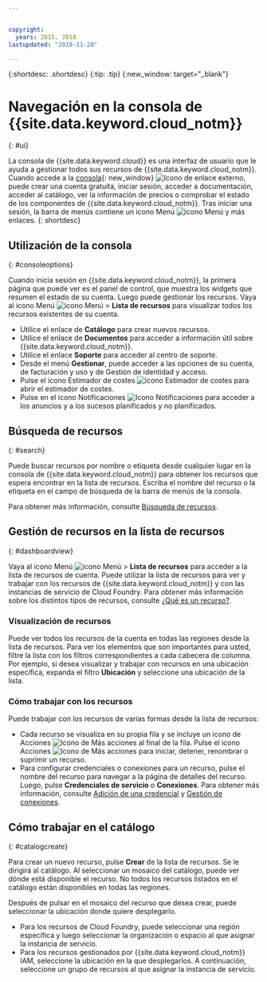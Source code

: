 ```yaml
---


copyright:
  years: 2015, 2018
lastupdated: "2018-11-28"

---
```


{:shortdesc: .shortdesc}
{:tip: .tip}
{:new_window: target="_blank"}

# Navegación en la consola de {{site.data.keyword.cloud_notm}} 
{: #ui}

La consola de {{site.data.keyword.cloud}} es una interfaz de usuario que le ayuda a gestionar todos sus recursos de {{site.data.keyword.cloud_notm}}. Cuando accede a la [consola](https://cloud.ibm.com){: new_window} ![Icono de enlace externo](../icons/launch-glyph.svg "Icono de enlace externo"), puede crear una cuenta gratuita, iniciar sesión, acceder a documentación, acceder al catálogo, ver la información de precios o comprobar el estado de los componentes de {{site.data.keyword.cloud_notm}}. Tras iniciar una sesión, la barra de menús contiene un icono Menú ![icono Menú](../icons/icon_hamburger.svg) y más enlaces.
{: shortdesc}


## Utilización de la consola
{: #consoleoptions}

Cuando inicia sesión en {{site.data.keyword.cloud_notm}}, la primera página que puede ver es el panel de control, que muestra los widgets que resumen el estado de su cuenta. Luego puede gestionar los recursos. Vaya al icono Menú ![icono Menú](../icons/icon_hamburger.svg) &gt; **Lista de recursos** para visualizar todos los recursos existentes de su cuenta.

  * Utilice el enlace de **Catálogo** para crear nuevos recursos.
  * Utilice el enlace de **Documentos** para acceder a información útil sobre {{site.data.keyword.cloud_notm}}.
  * Utilice el enlace **Soporte** para acceder al centro de soporte.  
  * Desde el menú **Gestionar**, puede acceder a las opciones de su cuenta, de facturación y uso y de Gestión de identidad y acceso.
  * Pulse el icono Estimador de costes ![icono Estimador de costes](../icons/Estimator.svg) para abrir el estimador de costes.
  * Pulse en el icono Notificaciones ![Icono Notificaciones](../icons/Notification.svg) para acceder a los anuncios y a los sucesos planificados y no planificados.

## Búsqueda de recursos
{: #search}

Puede buscar recursos por nombre o etiqueta desde cualquier lugar en la consola de {{site.data.keyword.cloud_notm}} para obtener los recursos que espera encontrar en la lista de recursos. Escriba el nombre del recurso o la etiqueta en el campo de búsqueda de la barra de menús de la consola.

Para obtener más información, consulte [Búsqueda de recursos](/docs/resources/searching.html#searching-for-resources). 

## Gestión de recursos en la lista de recursos
{: #dashboardview}

Vaya al icono Menú ![icono Menú](../icons/icon_hamburger.svg) &gt; **Lista de recursos** para acceder a la lista de recursos de cuenta. Puede utilizar la lista de recursos para ver y trabajar con los recursos de {{site.data.keyword.cloud_notm}} y con las instancias de servicio de Cloud Foundry. Para obtener más información sobre los distintos tipos de recursos, consulte [¿Qué es un recurso?](/docs/resources/acct_resources.html#resource).

### Visualización de recursos
Puede ver todos los recursos de la cuenta en todas las regiones desde la lista de recursos. Para ver los elementos que son importantes para usted, filtre la lista con los filtros correspondientes a cada cabecera de columna. Por ejemplo, si desea visualizar y trabajar con recursos en una ubicación específica, expanda el filtro **Ubicación** y seleccione una ubicación de la lista.

### Cómo trabajar con los recursos
Puede trabajar con los recursos de varias formas desde la lista de recursos:

  * Cada recurso se visualiza en su propia fila y se incluye un icono de Acciones ![Icono de Más acciones](../icons/action-menu-icon.svg) al final de la fila. Pulse el icono Acciones ![Icono de Más acciones](../icons/action-menu-icon.svg) para iniciar, detener, renombrar o suprimir un recurso.
  * Para configurar credenciales o conexiones para un recurso, pulse el nombre del recurso para navegar a la página de detalles del recurso. Luego, pulse **Credenciales de servicio** o **Conexiones**. Para obtener más información, consulte [Adición de una credencial](/docs/resources/service_credentials.html) y [Gestión de conexiones](/docs/resources/connecting_apps.html#connect_app).


## Cómo trabajar en el catálogo
{: #catalogcreate}

Para crear un nuevo recurso, pulse **Crear** de la lista de recursos. Se le dirigirá al catálogo. Al seleccionar un mosaico del catálogo, puede ver dónde está disponible el recurso. No todos los recursos listados en el catálogo están disponibles en todas las regiones.

Después de pulsar en el mosaico del recurso que desea crear, puede seleccionar la ubicación donde quiere desplegarlo.

  * Para los recursos de Cloud Foundry, puede seleccionar una región específica y luego seleccionar la organización o espacio al que asignar la instancia de servicio.
  * Para los recursos gestionados por {{site.data.keyword.cloud_notm}} IAM, seleccione la ubicación en la que desplegarlos. A continuación, seleccione un grupo de recursos al que asignar la instancia de servicio.
